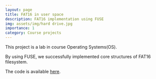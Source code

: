 ```yaml
---
layout: page
title: FAT16 in user space
description: FAT16 implementation using FUSE
img: assets/img/hard drive.jpg
importance: 1
category: Course projects
---
```


This project is a lab in course Operating Systems(OS). 

By using FUSE, we successfully implemented core structures of FAT16 filesystem. 

The code is available [here](https://github.com/ryanyuan-yyr/FAT-filesystem). 
